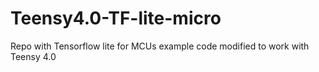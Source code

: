 # Teensy4.0-TF-lite-micro
Repo with Tensorflow lite for MCUs example code modified to work with Teensy 4.0
